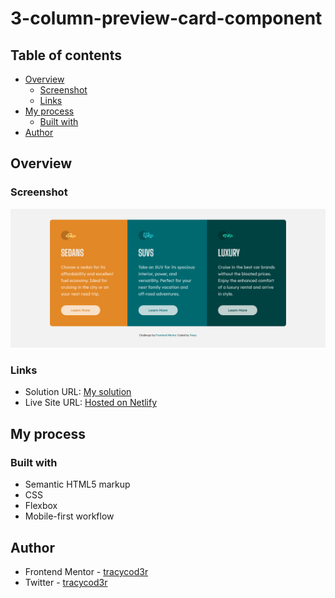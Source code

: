# 3-column-preview-card-component

## Table of contents

- [Overview](#overview)
  - [Screenshot](#screenshot)
  - [Links](#links)
- [My process](#my-process)
  - [Built with](#built-with)
- [Author](#author)

## Overview

### Screenshot

![3 column preview card component screenshot](images/Screenshot.png)

### Links

- Solution URL: [My solution](https://www.frontendmentor.io/solutions/mobile-first-using-css-flexbox-KzhegsIOc)
- Live Site URL: [Hosted on Netlify](https://fm-3column-preview-card-component.netlify.app/)

## My process

### Built with

- Semantic HTML5 markup
- CSS
- Flexbox
- Mobile-first workflow

## Author

- Frontend Mentor - [tracycod3r](https://www.frontendmentor.io/profile/tracycod3r)
- Twitter - [tracycod3r](https://www.twitter.com/tracycod3r)
